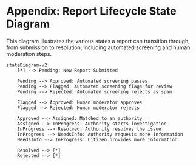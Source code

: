 # Appendix: Report Lifecycle State Diagram

This diagram illustrates the various states a report can transition through, from submission to resolution, including automated screening and human moderation steps.

```mermaid
stateDiagram-v2
    [*] --> Pending: New Report Submitted

    Pending --> Approved: Automated screening passes
    Pending --> Flagged: Automated screening flags for review
    Pending --> Rejected: Automated screening rejects as spam

    Flagged --> Approved: Human moderator approves
    Flagged --> Rejected: Human moderator rejects

    Approved --> Assigned: Matched to an authority
    Assigned --> InProgress: Authority starts investigation
    InProgress --> Resolved: Authority resolves the issue
    InProgress --> NeedsInfo: Authority requests more information
    NeedsInfo --> InProgress: Citizen provides more information

    Resolved --> [*]
    Rejected --> [*]
```
